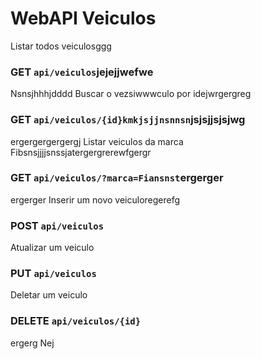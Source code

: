 # WebAPI Veiculos
 
Listar todos veiculosggg
### GET `api/veiculos`jejejjwefwe
Nsnsjhhhjdddd
Buscar o vezsiwwwculo por idejwrgergreg
### GET `api/veiculos/{id}kmkjsjjnsnnsn`jsjsjjsjsjwg
ergergergergergj
Listar veiculos da marca Fibsnsjjjjsnssjatergergrerewfgergr
### GET `api/veiculos/?marca=Fiansnst`ergerger
ergerger
Inserir um novo veiculoregerefg
### POST `api/veiculos`

Atualizar um veiculo
### PUT `api/veiculos`

Deletar um veiculo
### DELETE `api/veiculos/{id}`
ergerg
Nej
